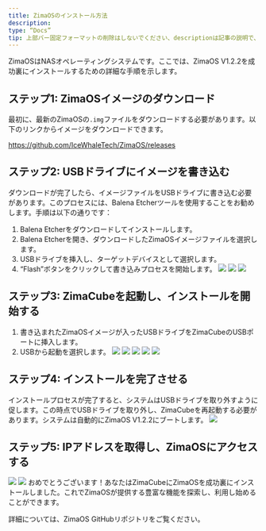 ```yaml
---
title: ZimaOSのインストール方法
description:
type: “Docs”
tip: 上部バー固定フォーマットの削除はしないでください、descriptionは記事の説明で、未記入の場合は内容の最初の段落を切り取ります
---
```

ZimaOSはNASオペレーティングシステムです。ここでは、ZimaOS V1.2.2を成功裏にインストールするための詳細な手順を示します。

## ステップ1: ZimaOSイメージのダウンロード
最初に、最新のZimaOSの`.img`ファイルをダウンロードする必要があります。以下のリンクからイメージをダウンロードできます。

https://github.com/IceWhaleTech/ZimaOS/releases

## ステップ2: USBドライブにイメージを書き込む
ダウンロードが完了したら、イメージファイルをUSBドライブに書き込む必要があります。このプロセスには、Balena Etcherツールを使用することをお勧めします。手順は以下の通りです：

1. Balena Etcherをダウンロードしてインストールします。
2. Balena Etcherを開き、ダウンロードしたZimaOSイメージファイルを選択します。
3. USBドライブを挿入し、ターゲットデバイスとして選択します。
4. “Flash”ボタンをクリックして書き込みプロセスを開始します。
![](https://manage.icewhale.io/api/static/docs/1722420534282_image.png)
![](https://manage.icewhale.io/api/static/docs/1722420544771_image.png)
![](https://manage.icewhale.io/api/static/docs/1722420558005_image.png)
## ステップ3: ZimaCubeを起動し、インストールを開始する
1. 書き込まれたZimaOSイメージが入ったUSBドライブをZimaCubeのUSBポートに挿入します。
2. USBから起動を選択します。
![](https://manage.icewhale.io/api/static/docs/1722420609193_image.png)
![](https://manage.icewhale.io/api/static/docs/1722420617802_image.png)
![](https://manage.icewhale.io/api/static/docs/1722420630615_image.png)
![](https://manage.icewhale.io/api/static/docs/1722420644847_image.png)
![](https://manage.icewhale.io/api/static/docs/1722420663108_image.png)
## ステップ4: インストールを完了させる
インストールプロセスが完了すると、システムはUSBドライブを取り外すように促します。この時点でUSBドライブを取り外し、ZimaCubeを再起動する必要があります。システムは自動的にZimaOS V1.2.2にブートします。
![](https://manage.icewhale.io/api/static/docs/1722420697254_image.png)
## ステップ5: IPアドレスを取得し、ZimaOSにアクセスする
![](https://manage.icewhale.io/api/static/docs/1722420740564_image.png)
![](https://manage.icewhale.io/api/static/docs/1722420752348_image.png)
おめでとうございます！あなたはZimaCubeにZimaOSを成功裏にインストールしました。これでZimaOSが提供する豊富な機能を探索し、利用し始めることができます。

詳細については、ZimaOS GitHubリポジトリをご覧ください。